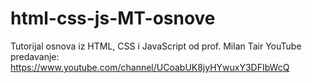 # html-css-js-MT-osnove
Tutorijal osnova iz HTML, CSS i JavaScript od prof. Milan Tair
YouTube predavanje: https://www.youtube.com/channel/UCoabUK8jyHYwuxY3DFIbWcQ
